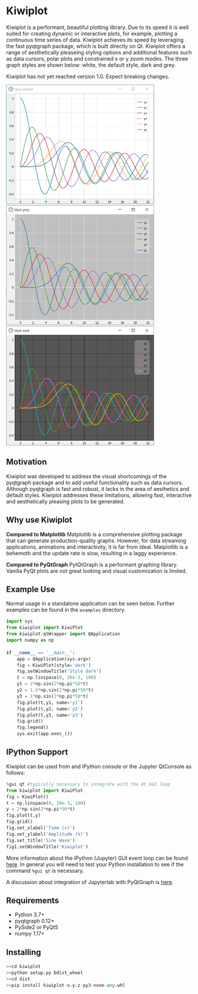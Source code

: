# Kiwiplot
Kiwiplot is a performant, beautiful plotting library. Due to its speed it is well suited for creating dynamic or interactive plots, for example, plotting a continuous time series of data. Kiwiplot achieves its speed by leveraging the fast pyqtgraph package, which is built directly on Qt. Kiwiplot offers a range of aesthetically pleaseing styling options and additional features such as data cursors, polar plots and constrained x or y zoom modes. The three graph styles are shown below: white, the default style, dark and grey.

Kiwiplot has not yet reached version 1.0. Expect breaking changes.


<img src="documentation/style_default.png" width="400" >
<img src="documentation/style_grey.png" width="400" >
<img src="documentation/style_dark.png" width="400" >


## Motivation
 Kiwiplot was developed to address the visual shortcomings of the pyqtgraph package and to add useful functionality such as data cursors. Although pyqtgraph is fast and robust, it lacks in the area of aesthetics and default styles. Kiwiplot addresses these limitations, allowing fast, interactive and aesthetically pleasing plots to be generated. 

## Why use Kiwiplot

**Compared to Matplotlib**
Matplotlib is a comprehensive plotting package that can generate production-quality graphs. However, for data streaming applications, animations and interactivity, it is far from ideal. Matplotlib is a behemoth and the update rate is slow, resulting in a laggy experience. 


**Compared to PyQtGraph**
PytQtGraph is a performant graphing library. Vanilla PyQt plots are not great looking and visual customization is limited.

## Example Use
Normal usage in a standalone application can be seen below. Further examples can be found in the `examples` directory.

```python
import sys
from kiwiplot import KiwiPlot
from kiwiplot.qtWrapper import QApplication
import numpy as np

if __name__ == '__main__':
    app = QApplication(sys.argv)
    fig = KiwiPlot(style='dark')
    fig.setWindowTitle('Style dark')
    t = np.linspace(0, 20e-3, 100)
    y1 = 2*np.sin(2*np.pi*50*t)
    y2 = 1.5*np.sin(2*np.pi*50*t)
    y3 = 1*np.sin(2*np.pi*50*t)
    fig.plot(t,y1, name='y1')
    fig.plot(t,y2, name='y2')
    fig.plot(t,y3, name='y3')
    fig.grid()
    fig.legend()
    sys.exit(app.exec_())
```

## IPython Support

Kiwiplot can be used from and IPython console or the Jupyter QtConsole as follows:

```python
%gui qt #typically necessary to integrate with the Qt GUI loop
from kiwiplot import KiwiPlot
fig = KiwiPlot()
t = np.linspace(0, 20e-3, 100)
y = 2*np.sin(2*np.pi*50*t)
fig.plot(t,y)
fig.grid()
fig.set_xlabel('Time (s)')
fig.set_ylabel('Amplitude (V)')
fig.set_title('Sine Wave')
fig1.setWindowTitle('Kiwiplot')
```

More information about the IPython (Jupyter) GUI event loop can be found [here](https://ipython.readthedocs.io/en/stable/config/eventloops.html). In general you will need to test your Python installation to see if the command `%gui qt` is necessary.

A discussion about integration of Jupyterlab with PyQtGraph is [here](https://github.com/pyqtgraph/pyqtgraph/issues/1963).


## Requirements
- Python 3.7+
- pyqtgraph 0.12+
- PySide2 or PyQt5
- numpy 1.17+


## Installing

```python
>>cd kiwiplot
>>python setup.py bdist_wheel
>>cd dist
>>pip install kiwiplot-x.y.z-py3-none-any.whl
```
